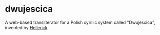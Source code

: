 # dwujescica
A web-based transliterator for a Polish cyrillic system called "Dwujescica", invented by [Hellerick](http://wiki.lingvoforum.net/w/%D0%A3%D1%87%D0%B0%D1%81%D1%82%D0%BD%D0%B8%D0%BA:Hellerick/%D0%9F%D0%BE%D0%BB%D1%8C%D1%81%D0%BA%D0%B0%D1%8F_%D0%BA%D0%B8%D1%80%D0%B8%D0%BB%D0%BB%D0%B8%D1%86%D0%B0).
